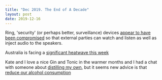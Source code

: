 ```yaml
---
title: "Dec 2019. The End of A Decade"
layout: post
date: 2019-12-16
---
```


Ring, 'security' (or perhaps better, surveillance) devices [appear to have been
compromised](https://www.washingtonpost.com/nation/2019/12/12/she-installed-ring-camera-her-childrens-room-peace-mind-hacker-accessed-it-harassed-her-year-old-daughter/?arc404=true) so
that external parties can watch and listen as well as inject audio to the speakers.

Australia is facing a [significant heatwave this week](https://www.youtube.com/watch?v=DKXLgAgXLuE&feature=youtu.be)

Kate and I love a nice Gin and Tonic in the warmer months and I had a chat with
someone about [distilling my own](https://en.wikipedia.org/wiki/Column_still),
but it seems new advice is that [reduce our alcohol
consumption](/national/10-drinks-a-week-for-adults-none-for-children-health-council-to-advise-20191216-p53k9w.html)
